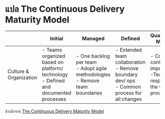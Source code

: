 # แปล The Continuous Delivery Maturity Model

|                        | Initial                                                                                | Managed                                                                               | Defined                                                                                            | Quantitatively Managed                                                                | Optimizing               |
| ---------------------- | -------------------------------------------------------------------------------------- | ------------------------------------------------------------------------------------- | -------------------------------------------------------------------------------------------------- | ------------------------------------------------------------------------------------- | ------------------------ |
| Culture & Organization | - Teams organized based on platform/ technology<br/>- Defined and documented processes | - One backlog per team <br/>- Adopt agile methodologies <br/>- Remove team boundaries | - Extended team collaboration <br/>- Remove boundary dev/ ops<br/>- Common process for all changes | - Cross-team continuous improvement <br/>-Teams responsible all the way to production | - Cross functional teams |

อ้างอิงจาก [The Continuous Delivery Maturity Model](https://tech.aabouzaid.com/2016/01/continuous-delivery-and-maturity-model.html)
